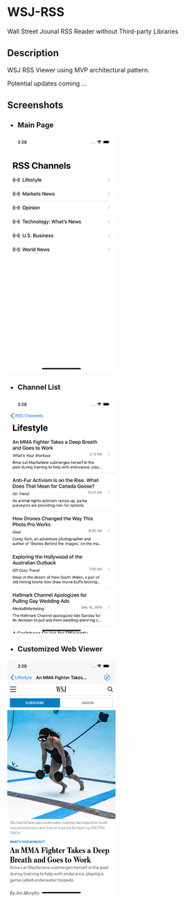 # WSJ-RSS
Wall Street Jounal RSS Reader without Third-party Libraries

## Description
WSJ RSS Viewer using MVP architectural pattern. 

Potential updates coming ... 

## Screenshots
- ### Main Page
<img src="./Screenshots/Main.png" width="250">

- ### Channel List
<img src="./Screenshots/Channel.png" width="250">

- ### Customized Web Viewer
<img src="./Screenshots/WebViewer.png" width="250">
